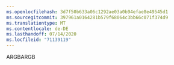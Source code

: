 ```yaml
---
ms.openlocfilehash: 3d7f50b633a06c1292ae03a0b94efae8e49545d1
ms.sourcegitcommit: 397961a0164281b579f68064c3bb66c071f374d9
ms.translationtype: MT
ms.contentlocale: de-DE
ms.lasthandoff: 07/14/2020
ms.locfileid: "71139119"
---
```

<span data-ttu-id="c7006-101">ARGB</span><span class="sxs-lookup"><span data-stu-id="c7006-101">ARGB</span></span>